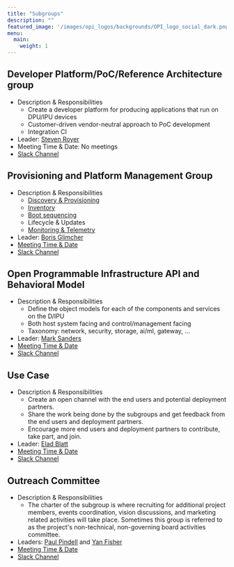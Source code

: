 ```yaml
---
title: "Subgroups"
description: ""
featured_image: '/images/opi_logos/backgrounds/OPI_logo_social_dark.png'
menu:
  main:
    weight: 1
---
```


## Developer Platform/PoC/Reference Architecture group

* Description & Responsibilities
  * Create a developer platform for producing applications that run on
    DPU/IPU devices
  * Customer-driven vendor-neutral approach to PoC development
  * Integration CI
* Leader: [Steven Royer](https://github.com/seroyer)
* Meeting Time & Date: No meetings
* [Slack Channel](https://opi-project.slack.com/archives/C033E418VCK)

## Provisioning and Platform Management Group

* Description & Responsibilities
  * [Discovery & Provisioning](https://github.com/opiproject/opi-prov-life/blob/main/PROVISIONING.md)
  * [Inventory](https://github.com/opiproject/opi-prov-life/blob/main/INVENTORY.md)
  * [Boot sequencing](https://github.com/opiproject/opi-prov-life/blob/main/BOOTSEQ.md)
  * Lifecycle & Updates
  * [Monitoring & Telemetry](https://github.com/opiproject/opi-prov-life/blob/main/MONITORING.md)
* Leader: [Boris Glimcher](https://github.com/glimchb)
* [Meeting Time & Date](https://lists.opiproject.org/g/opi/ics/11517600/341223815/feed.ics)
* [Slack Channel](https://opi-project.slack.com/archives/C0342L6T7EC)

## Open Programmable Infrastructure API and Behavioral Model

* Description & Responsibilities
  * Define the object models for each of the components and services on the
    D/IPU
  * Both host system facing and control/management facing
  * Taxonomy: network, security, storage, ai/ml, gateway, …
* Leader: [Mark Sanders](https://github.com/sandersms)
* [Meeting Time & Date](https://lists.opiproject.org/g/opi/ics/11517600/341223815/feed.ics)
* [Slack Channel](https://opi-project.slack.com/archives/C0344KMEAKB)

## Use Case

* Description & Responsibilities
  * Create an open channel with the end users and potential deployment partners.
  * Share the work being done by the subgroups and get feedback from the end users
      and deployment partners.
  * Encourage more end users and deployment partners to contribute, take part, and join.
* Leader: [Elad Blatt](https://github.com/EB2210NV)
* [Meeting Time & Date](https://lists.opiproject.org/g/opi/ics/11517600/341223815/feed.ics)
* [Slack Channel](https://opi-project.slack.com/archives/C038BL2KFFU)

## Outreach Committee

* Description & Responsibilities
  * The charter of the subgroup is where recruiting for additional project members,
    events coordination, vision discussions, and marketing related activities will
    take place. Sometimes this group is referred to as the project's non-technical,
    non-governing board activities committee.
* Leaders: [Paul Pindell](https://github.com/pdp2shirts) and [Yan Fisher](https://github.com/yanfisher)
* [Meeting Time & Date](https://lists.opiproject.org/g/opi/ics/11517600/341223815/feed.ics)
* [Slack Channel](https://opi-project.slack.com/archives/C03U6QQ3PEX)
